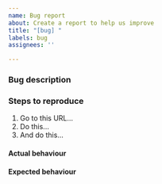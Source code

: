```yaml
---
name: Bug report
about: Create a report to help us improve
title: "[bug] "
labels: bug
assignees: ''

---
```


### Bug description

<!-- A clear and concise description of what the bug is and where you see it. -->
<!-- Please specify in which environment(s) you see it (dev/ops/prod). -->

### Steps to reproduce

1. Go to this URL...
2. Do this...
3. And do this...

#### Actual behaviour

<!-- A clear and concise description of what happens now. -->
<!-- If applicable, add screenshots here. -->

#### Expected behaviour

<!-- A clear and concise description of what you expected to happen. -->
